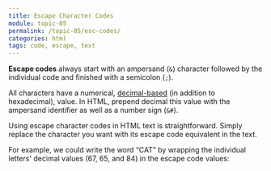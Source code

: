 ```yaml
---
title: Escape Character Codes
module: topic-05
permalink: /topic-05/esc-codes/
categories: html
tags: code, escape, text
---
```


<div class="divider-heading"></div>

**Escape codes** always start with an ampersand (`&`) character followed by the individual code and finished with a semicolon (`;`).

All characters have a numerical, [decimal-based](https://www.w3schools.com/charsets/ref_utf_basic_latin.asp) (in addition to hexadecimal), value. In HTML, prepend decimal this value with the ampersand identifier as well as a number sign (`&#`).

Using escape character codes in HTML text is straightforward. Simply replace the character you want with its escape code equivalent in the text.

For example, we could write the word “CAT” by wrapping the individual letters' decimal values (67, 65, and 84) in the escape code values:


<div class="external-embed">
  <p data-height="200" data-theme-id="30567" data-slug-hash="aYbLZd" data-default-tab="html,result" data-user="Media-Ed-Online" data-pen-title="HTML Escape Characters (Codes)" class="codepen"></p>
</div>
